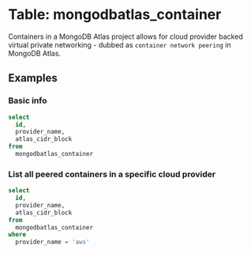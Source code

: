 # Table: mongodbatlas_container

Containers in a MongoDB Atlas project allows for cloud provider backed virtual private networking - dubbed as `container network peering` in MongoDB Atlas.

## Examples

### Basic info

```sql
select
  id,
  provider_name,
  atlas_cidr_block
from
  mongodbatlas_container
```

### List all peered containers in a specific cloud provider

```sql
select
  id,
  provider_name,
  atlas_cidr_block
from
  mongodbatlas_container
where
  provider_name = 'aws'
```
